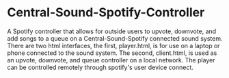 # Central-Sound-Spotify-Controller
A Spotify controller that allows for outside users to upvote, downvote, and add songs to a queue on a Central-Sound-Spotify connected sound system. There are two html interfaces, the first, player.html, is for use on a laptop or phone connected to the sound system. The second, client.html, is used as an upvote, downvote, and queue controller on a local network. The player can be controlled remotely through spotify's user device connect.
